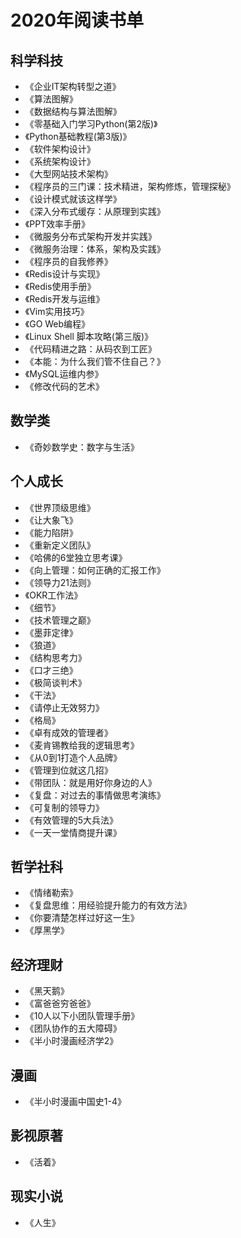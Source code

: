 # 2020年阅读书单
## 科学科技
* 《企业IT架构转型之道》
* 《算法图解》
* 《数据结构与算法图解》
* 《零基础入门学习Python(第2版)》
* 《Python基础教程(第3版)》
* 《软件架构设计》
* 《系统架构设计》
* 《大型网站技术架构》
* 《程序员的三门课：技术精进，架构修炼，管理探秘》
* 《设计模式就该这样学》
* 《深入分布式缓存：从原理到实践》
* 《PPT效率手册》
* 《微服务分布式架构开发并实践》
* 《微服务治理：体系，架构及实践》
* 《程序员的自我修养》
* 《Redis设计与实现》
* 《Redis使用手册》
* 《Redis开发与运维》
* 《Vim实用技巧》
* 《GO Web编程》
* 《Linux Shell 脚本攻略(第三版)》
* 《代码精进之路：从码农到工匠》
* 《本能：为什么我们管不住自己？》
* 《MySQL运维内参》
* 《修改代码的艺术》

## 数学类
* 《奇妙数学史：数字与生活》

## 个人成长
* 《世界顶级思维》
* 《让大象飞》
* 《能力陷阱》
* 《重新定义团队》
* 《哈佛的6堂独立思考课》
* 《向上管理：如何正确的汇报工作》
* 《领导力21法则》
* 《OKR工作法》
* 《细节》
* 《技术管理之巅》
* 《墨菲定律》
* 《狼道》
* 《结构思考力》
* 《口才三绝》
* 《极简谈判术》
* 《干法》
* 《请停止无效努力》
* 《格局》
* 《卓有成效的管理者》
* 《麦肯锡教给我的逻辑思考》
* 《从0到1打造个人品牌》
* 《管理到位就这几招》
* 《带团队：就是用好你身边的人》
* 《复盘：对过去的事情做思考演练》
* 《可复制的领导力》
* 《有效管理的5大兵法》
* 《一天一堂情商提升课》

## 哲学社科
* 《情绪勒索》
* 《复盘思维：用经验提升能力的有效方法》
* 《你要清楚怎样过好这一生》
* 《厚黑学》

## 经济理财
* 《黑天鹅》
* 《富爸爸穷爸爸》
* 《10人以下小团队管理手册》
* 《团队协作的五大障碍》
* 《半小时漫画经济学2》

## 漫画
* 《半小时漫画中国史1-4》

## 影视原著
* 《活着》

## 现实小说
* 《人生》
